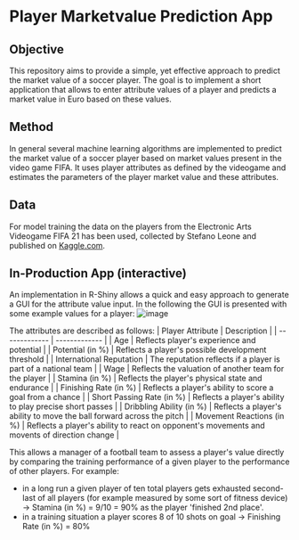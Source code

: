 # Player Marketvalue Prediction App

## Objective
This repository aims to provide a simple, yet effective approach to predict the market value of a soccer player. The goal is to implement a short application that allows to enter attribute values of a player and predicts a market value in Euro based on these values.

## Method
In general several machine learning algorithms are implemented to predict the market value of a soccer player based on market values present in the video game FIFA. It uses player attributes as defined by the videogame and estimates the parameters of the player market value and these attributes.



## Data
For model training the data on the players from the Electronic Arts Videogame FIFA 21 has been used, collected by Stefano Leone and published on [Kaggle.com](https://www.kaggle.com/datasets/stefanoleone992/fifa-21-complete-player-dataset).

## In-Production App (interactive)
An implementation in R-Shiny allows a quick and easy approach to generate a GUI for the attribute value input. In the following the GUI is presented with some example values for a player:
![image](https://github.com/COrthey93/Soccer-Player-Marketvalue-Prediction/assets/69873793/7ffd1476-c392-4309-964b-beeff7322745)

The attributes are described as follows:
| Player Attribute  | Description |
| ------------- | ------------- |
| Age  | Reflects player's experience and potential  |
| Potential (in %)  | Reflects a player's possible development threshold |
| International Reputation | The reputation reflects if a player is part of a national team |
| Wage | Reflects the valuation of another team for the player |
| Stamina (in %) | Reflects the player's physical state and endurance |
| Finishing Rate (in %) | Reflects a player's ability to score a goal from a chance |
| Short Passing Rate (in %) | Reflects a player's ability to play precise short passes |
| Dribbling Ability (in %) | Reflects a player's ability to move the ball forward across the pitch |
| Movement Reactions (in %) | Reflects a player's ability to react on opponent's movements and movents of direction change |

This allows a manager of a football team to assess a player's value directly by comparing the training performance of a given player to the performance of other players. For example:
- in a long run a given player of ten total players gets exhausted second-last of all players (for example measured by some sort of fitness device) -> Stamina (in %) = 9/10 = 90% as the player 'finished 2nd place'.
- in a training situation a player scores 8 of 10 shots on goal -> Finishing Rate (in %) = 80%
